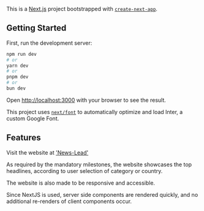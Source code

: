 This is a [Next.js](https://nextjs.org/) project bootstrapped with [`create-next-app`](https://github.com/vercel/next.js/tree/canary/packages/create-next-app).

## Getting Started

First, run the development server:

```bash
npm run dev
# or
yarn dev
# or
pnpm dev
# or
bun dev
```

Open [http://localhost:3000](http://localhost:3000) with your browser to see the result.

This project uses [`next/font`](https://nextjs.org/docs/basic-features/font-optimization) to automatically optimize and load Inter, a custom Google Font.

## Features

Visit the website at ['News-Lead'](https://news-lead.vercel.app/)

As required by the mandatory milestones, the website showcases the top headlines, according to user selection of category or country.

The website is also made to be responsive and accessible.

Since NextJS is used, server side components are rendered quickly, and no additional re-renders of client components occur.

